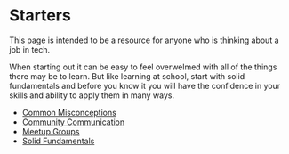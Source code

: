 # Starters

This page is intended to be a resource for anyone who is thinking about a job in tech.

When starting out it can be easy to feel overwelmed with all of the things there may be to learn. But like learning at school, start with solid fundamentals and before you know it you will have the confidence in your skills and ability to apply them in many ways.

* [Common Misconceptions](misconceptions)
* [Community Communication](communication)
* [Meetup Groups](meetups)
* [Solid Fundamentals](fundamentals)
